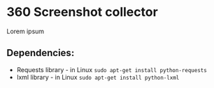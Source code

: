 # 360 Screenshot collector

Lorem ipsum

## Dependencies:

- Requests library - in Linux `sudo apt-get install python-requests`
- lxml library - in Linux `sudo apt-get install python-lxml`